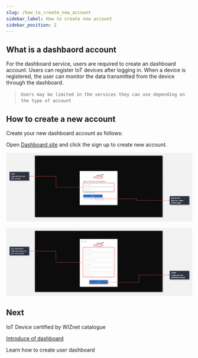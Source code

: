 ```yaml
---
slug: /how_to_create_new_account
sidebar_label: How to create new account
sidebar_position: 2
---
```


## What is a dashbaord account
For the dashboard service, users are required to create an dashboard account. Users can register IoT devices after logging in. When a device is registered, the user can monitor the data transmitted from the device through the dashboard.

> `Users may be limited in the services they can use depending on the type of account`

## How to create a new account
Create your new dashboard account as follows:

Open [Dashboard site](https://dashboard.wizcloud.io) and click the sign up to create new account.

![](../../static/img/dashboard/create_new_account_1.png)

![](../../static/img/dashboard/create_new_account_2.png)


## Next
IoT Device certified by WIZnet catalogue

[Introduce of dashboard]()

Learn how to create user dashboard
